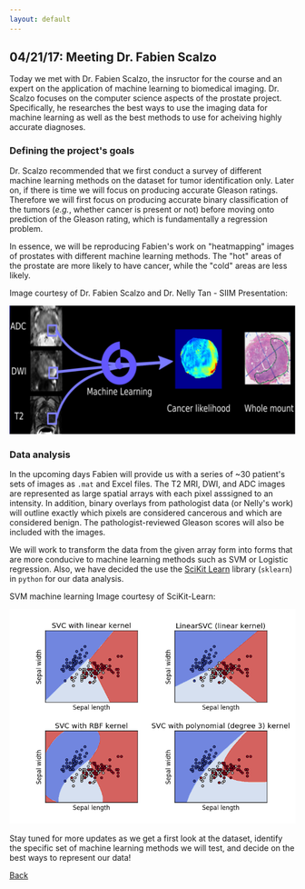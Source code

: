 ```yaml
---
layout: default
---
```


## 04/21/17: Meeting Dr. Fabien Scalzo

Today we met with Dr. Fabien Scalzo, the insructor for the course and an expert on the application of machine learning to biomedical imaging. Dr. Scalzo focuses on the computer science aspects of the prostate project. Specifically, he researches the best ways to use the imaging data for machine learning as well as the best methods to use for acheiving highly accurate diagnoses.


### Defining the project's goals

Dr. Scalzo recommended that we first conduct a survey of different machine learning methods on the dataset for tumor identification only. Later on, if there is time we will focus on producing accurate Gleason ratings. Therefore we will first focus on producing accurate binary classification of the tumors (*e.g.*, whether cancer is present or not) before moving onto prediction of the Gleason rating, which is fundamentally a regression problem.

In essence, we will be reproducing Fabien's work on "heatmapping" images of prostates with different machine learning methods. The "hot" areas of the prostate are more likely to have cancer, while the "cold" areas are less likely.

Image courtesy of Dr. Fabien Scalzo and Dr. Nelly Tan - SIIM Presentation:

![heatmap image](042117%20heatmap.png)

### Data analysis

In the upcoming days Fabien will provide us with a series of ~30 patient's sets of images as `.mat` and Excel files. The T2 MRI, DWI, and ADC images are represented as large spatial arrays with each pixel asssigned to an intensity. In addition, binary overlays from pathologist data (or Nelly's work) will outline exactly which pixels are considered cancerous and which are considered benign. The pathologist-reviewed Gleason scores will also be included with the images.

We will work to transform the data from the given array form into forms that are more conducive to machine learning methods such as SVM or Logistic regression. Also, we have decided the use the [SciKit Learn](http://scikit-learn.org/stable/) library (`sklearn`) in `python` for our data analysis.

SVM machine learning Image courtesy of SciKit-Learn:

![scikit learn classification](042117%20sklearn%20image.png)

Stay tuned for more updates as we get a first look at the dataset, identify the specific set of machine learning methods we will test, and decide on the best ways to represent our data!


[Back](./)
